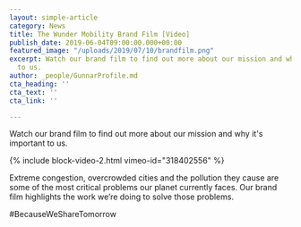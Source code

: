 ```yaml
---
layout: simple-article
category: News
title: The Wunder Mobility Brand Film [Video]
publish_date: 2019-06-04T09:00:00.000+00:00
featured_image: "/uploads/2019/07/10/brandfilm.png"
excerpt: Watch our brand film to find out more about our mission and why it's important
  to us.
author: _people/GunnarProfile.md
cta_heading: ''
cta_text: ''
cta_link: ''

---
```

Watch our brand film to find out more about our mission and why it's important to us.

{% include block-video-2.html vimeo-id="318402556" %}

Extreme congestion, overcrowded cities and the pollution they cause are some of the most critical problems our planet currently faces. Our brand film highlights the work we’re doing to solve those problems.

\#BecauseWeShareTomorrow